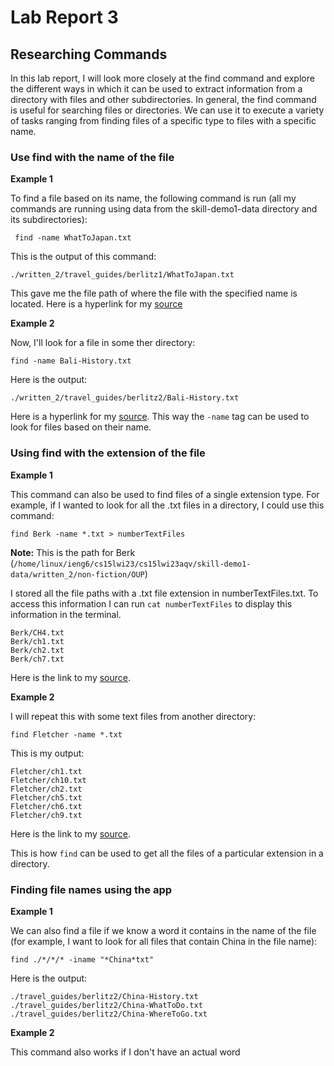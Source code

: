 # Lab Report 3

## Researching Commands

In this lab report, I will look more closely at the find command and explore the different ways in which it can be used to extract information from a directory with files and other subdirectories. In general, the find command is useful for searching files or directories. We can use it to execute a variety of tasks ranging from finding files of a specific type to files with a specific name.

### Use find with the name of the file

**Example 1**

To find a file based on its name, the following command is run (all my commands are running using data from the skill-demo1-data directory and its subdirectories):

``` find -name WhatToJapan.txt```

This is the output of this command: 

```./written_2/travel_guides/berlitz1/WhatToJapan.txt```

This gave me the file path of where the file with the specified name is located. Here is a hyperlink for my [source](https://www.geeksforgeeks.org/find-command-in-linux-with-examples/)

**Example 2**

Now, I'll look for a file in some ther directory:

```find -name Bali-History.txt```

Here is the output:

```./written_2/travel_guides/berlitz2/Bali-History.txt```

Here is a hyperlink for my [source](https://www.geeksforgeeks.org/find-command-in-linux-with-examples/). This way the ```-name``` tag can be used to look for files based on their name. 

### Using find with the extension of the file

**Example 1**

This command can also be used to find files of a single extension type. For example, if I wanted to look for all the .txt files in a directory, I could use this command:

```find Berk -name *.txt > numberTextFiles```

**Note:** This is the path for Berk (```/home/linux/ieng6/cs15lwi23/cs15lwi23aqv/skill-demo1-data/written_2/non-fiction/OUP```)

I stored all the file paths with a .txt file extension in numberTextFiles.txt. To access this information I can run ```cat numberTextFiles``` to display this information in the terminal.

```
Berk/CH4.txt
Berk/ch1.txt
Berk/ch2.txt
Berk/ch7.txt
```

Here is the link to my [source](https://www.linode.com/docs/guides/find-files-in-linux-using-the-command-line/).

**Example 2**

I will repeat this with some text files from another directory:

```find Fletcher -name *.txt```

This is my output:

```
Fletcher/ch1.txt
Fletcher/ch10.txt
Fletcher/ch2.txt
Fletcher/ch5.txt
Fletcher/ch6.txt
Fletcher/ch9.txt
```

Here is the link to my [source](https://www.linode.com/docs/guides/find-files-in-linux-using-the-command-line/).

This is how ```find``` can be used to get all the files of a particular extension in a directory.

### Finding file names using the app

**Example 1**

We can also find a file if we know a word it contains in the name of the file (for example, I want to look for all files that contain China in the file name):

```find ./*/*/* -iname "*China*txt"```

Here is the output:

```
./travel_guides/berlitz2/China-History.txt
./travel_guides/berlitz2/China-WhatToDo.txt
./travel_guides/berlitz2/China-WhereToGo.txt
```

**Example 2**

This command also works if I don't have an actual word 





